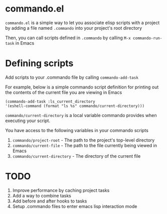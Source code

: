 # commando.el

`commando.el` is a simple way to let you associate elisp scripts
with a project by adding a file named `.commando` into your
project's root directory

Then, you can call scripts defined in `.commando` by calling `M-x
commando-run-task` in Emacs

# Defining scripts
Add scripts to your .commando file by calling `commando-add-task`

For example, below is a simple commando script definition for printing out the
contents of the current file you are viewing in Emacs

```
(commando-add-task :ls_current_directory
'(eshell-command (format "ls %s" commando/current-directory)))
```

`commando/current-directory` is a local variable commando provides when executing your script.

You have access to the following variables in your commando scripts
1. `commando/project-root` - The path to the project's top-level directory
2. `commando/current-file` - The path to the file currently being viewed in Emacs
3. `commando/current-directory` - The directory of the current file

# TODO

1. Improve performance by caching project tasks
2. Add a way to combine tasks
3. Add before and after hooks to tasks
4. Setup .commando files to enter emacs lisp interaction mode
